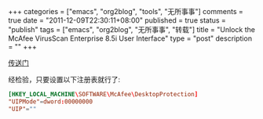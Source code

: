 +++
categories = ["emacs", "org2blog", "tools", "无所事事"]
comments = true
date = "2011-12-09T22:30:11+08:00"
published = true
status = "publish"
tags = ["emacs", "org2blog", "无所事事", "转载"]
title = "Unlock the McAfee VirusScan Enterprise 8.5i User Interface"
type = "post"
description = ""
+++

[传送门](http://it.megocollector.com/?p=1094)

经检验，只要设置以下注册表就行了:
```conf
[HKEY_LOCAL_MACHINE\SOFTWARE\McAfee\DesktopProtection]
"UIPMode"=dword:00000000
"UIP"=""
```
       
<!--more-->